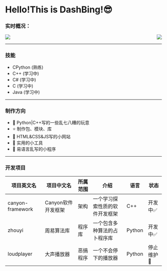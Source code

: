 # Hello!This is DashBing!😎

### 实时概况：


<img align="right" src="https://github-readme-stats.vercel.app/api?username=DashBing&show_icons=true&icon_color=CE1D2D&text_color=718096&bg_color=ffffff&hide_title=true" />
<img src="https://github-readme-stats.vercel.app/api/top-langs/?username=DashBing">

---
### 技能
- CPython (熟练)
- C++ (学习中)
- C# (学习中)
- C (学习中)
- Java (学习中)

---
### 制作方向
- :ram: Python|C++写的一些乱七八糟的玩意
- :star: 制作包、模块、库
- 🍮 HTML&CSS&JS写的小网站
- :orange_book: 实用的小工具
- :meat_on_bone: 易语言乱写的小程序

---
### 开发项目
|项目英文名|项目中文名|所属范围|介绍|语言|状态|
|---|---|---|---|---|---|
|canyon-framework|Canyon软件开发框架|架构|一个学习探索性质的软件开发框架|C++|开发中:white_check_mark:
|zhouyi|周易算法库|程序库|一个包含多种算法的占卜程序库|Python|开发中:white_check_mark:
|loudplayer|大声播放器|恶搞程序|一个不会停下的播放器|Python|停止维护:red_circle:

<!--
四种状态:

稳定:star:
开发中:white_check_mark:
慢速维护:arrow_up_small:
停止维护:red_circle:
--> 
